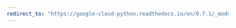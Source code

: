 ```yaml
---
redirect_to: "https://google-cloud-python.readthedocs.io/en/0.7.1/_modules/gcloud/storage/blob.html"
---
```

